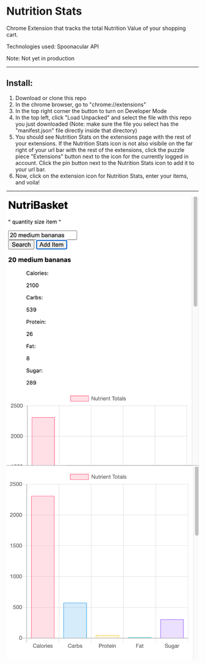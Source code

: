 # Nutrition Stats
Chrome Extension that tracks the total Nutrition Value of your shopping cart. 

Technologies used: Spoonacular API

Note: Not yet in production
***************************

## Install:
1. Download or clone this repo
2. In the chrome browser, go to "chrome://extensions"
3. In the top right corner the button to turn on Developer Mode 
4. In the top left, click "Load Unpacked" and select the file with this repo you just downloaded (Note: make sure the file you select has the "manifest.json" file directly inside that directory)
5. You should see Nutrition Stats on the extensions page with the rest of your extensions. If the Nutrition Stats icon is not also visibile on the far right of your url bar with the rest of the extensions, click the puzzle piece "Extensions" button next to the icon for the currently logged in account. Click the pin button next to the Nutrition Stats icon to add it to your url bar.
6. Now, click on the extension icon for Nutrition Stats, enter your items, and voila!

*****************************

<img src="NutriBasketMVP.png" alt="NutriBasketMVP">
<img src="NutriBasket_graph.png" alt="NutriBasket_graph">
